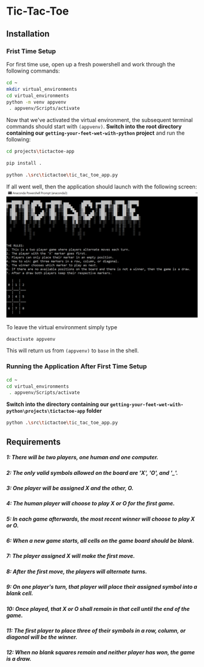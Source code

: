 # Tic-Tac-Toe
## Installation
### Frist Time Setup

For first time use, open up a fresh powershell and work through the following commands:
```bash
cd ~
mkdir virtual_environments
cd virtual_environments
python -m venv appvenv
 . appvenv/Scripts/activate
```

Now that we've activated the virtual environment, the subsequent terminal commands should start with `(appvenv)`. **Switch into the root directory containing our `getting-your-feet-wet-with-python` project** and run the following:
```bash 
cd projects\tictactoe-app
```
```bash
pip install .
```
```bash
python .\src\tictactoe\tic_tac_toe_app.py
```
If all went well, then the application should launch with the following screen:
![text-ui](../../figures/tictactoe-text-based-ui.PNG)

To leave the virtual environment simply type
```bash
deactivate appvenv
```
This will return us from `(appvenv)` to `base` in the shell.

### Running the Application After First Time Setup
```bash
cd ~
cd virtual_environments
 . appvenv/Scripts/activate
```
**Switch into the directory containing our `getting-your-feet-wet-with-python\projects\tictactoe-app` folder**
```bash
python .\src\tictactoe\tic_tac_toe_app.py
```

## Requirements
##### 1:  There will be two players, one human and one computer.
##### 2:  The only valid symbols allowed on the board are 'X', 'O', and '_'.
##### 3: One player will be assigned X and the other, O.
##### 4: The human player will choose to play X or O for the first game.
##### 5: In each game afterwards, the most recent winner will choose to play X or O.
##### 6: When a new game starts, all cells on the game board should be blank.
##### 7: The player assigned X will make the first move.
##### 8: After the first move, the players will alternate turns.
##### 9: On one player's turn, that player will place their assigned symbol into a blank cell.
##### 10: Once played, that X or O shall remain in that cell until the end of the game.
##### 11: The first player to place three of their symbols in a row, column, or diagonal will be the winner.
##### 12: When no blank squares remain and neither player has won, the game is a draw.
